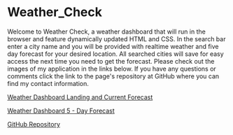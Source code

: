 # Weather_Check

Welcome to Weather Check, a weather dashboard that will run in the browser and feature dynamically updated HTML and CSS. In the search bar enter a city name and you will be provided with realtime weather and five day forecast for your desired location. All searched cities will save for easy access the next time you need to get the forecast. Please check out the images of my application in the links below. If you have any questions or comments click the link to the page's repository at GitHub where you can find my contact information.

[Weather Dashboard Landing and Current Forecast](./assets/Images/Weather%20Dashboard%20-%20current.png)

[Weather Dashboard 5 - Day Forecast](./assets/Images/Weather%20Dashboard%20-%205Day.png)

[GitHub Repository](https://github.com/bfbrandhorst/Weather_Check)

